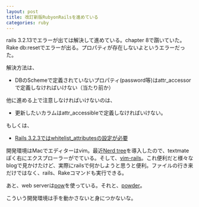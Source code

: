 ```yaml
---
layout: post
title: 改訂新版RubyonRailsを進めている
categories: ruby
---
```

rails 3.2.13でエラーが出ては解決して進めている。chapter 8で躓いていた。Rake db:resetでエラーが出る。プロパティが存在しないよというエラーだった。

解決方法は、

* DBのSchemeで定義されていないプロパティ(password等)はattr_accessorで定義しなければいけない（当たり前か）

他に進める上で注意しなければいけないのは、

* 更新したいカラムはattr_accessibleで定義しなければいけない。

もしくは、

* [Rails 3.2.3ではwhitelist_attributesの設定が必要](http://www.oiax.jp/rails3book/rails323_whitelist_attributes)

開発環境はMacでエディターはvim。最近[Nerd tree](https://github.com/scrooloose/nerdtree)を導入したので、textmateぽく右にエクスプローラーがでている。そして、[vim-rails](https://github.com/tpope/vim-rails)。これ便利だと様々なblogで見かけたけど、実際にrailsで何かしようと思うと便利。ファイルの行き来だけではなく、rails、Rakeコマンドも実行できる。

あと、web serverは[pow](http://pow.cx/)を使っている。それと、[powder](https://github.com/Rodreegez/powder)。

こういう開発環境は手を動かさないと身につかないな。
